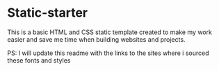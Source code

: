 # Static-starter

This is a basic HTML and CSS static template created to make my work easier and save me time when building websites and projects.

PS: I will update this readme with the links to the sites where i sourced these fonts and styles
